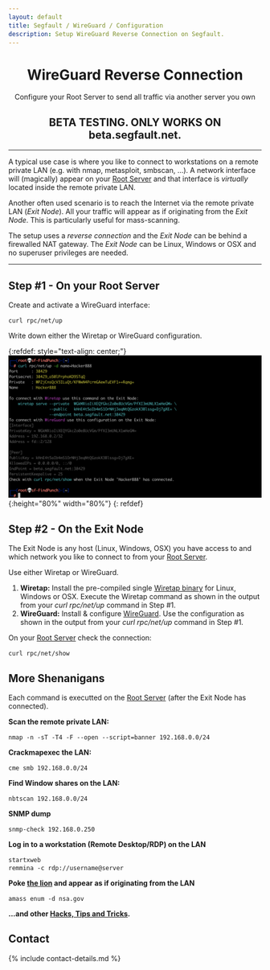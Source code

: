 ```yaml
---
layout: default
title: Segfault / WireGuard / Configuration
description: Setup WireGuard Reverse Connection on Segfault.
---
```


<div style="text-align:center">
    <h1>WireGuard Reverse Connection</h1>
    <p>Configure your Root Server to send all traffic via another server you own</p>
</div>

<div style="text-align:center"><h2>BETA TESTING. ONLY WORKS ON beta.segfault.net.</h2></div>

---

A typical use case is where you like to connect to workstations on a remote private LAN (e.g. with nmap, metasploit, smbscan, ...). A network interface will (magically) appear on your [Root Server](../) and that interface is *virtually* located inside the remote private LAN.

Another often used scenario is to reach the Internet via the remote private LAN (*Exit Node*). All your traffic will appear as if originating from the *Exit Node*. This is particularly useful for mass-scanning.

The setup uses a *reverse connection* and the *Exit Node* can be behind a firewalled NAT gateway. The *Exit Node* can be Linux, Windows or OSX and no superuser privileges are needed.

---

## Step #1 - On your Root Server

Create and activate a WireGuard interface:

```shell
curl rpc/net/up
```

Write down either the Wiretap or WireGuard configuration.

{:refdef: style="text-align: center;"}
![login screen](wg-up2.png){:height="80%" width="80%"}
{: refdef}

## Step #2 - On the Exit Node

The Exit Node is any host (Linux, Windows, OSX) you have access to and which network you like to connect to from your [Root Server](../).

Use either Wiretap or WireGuard.

1. __Wiretap:__ Install the pre-compiled single [Wiretap binary](https://github.com/sandialabs/wiretap/releases/tag/v0.1.0) for Linux, Windows or OSX. Execute the Wiretap command as shown in the output from your *curl rpc/net/up* command in Step #1.
1. __WireGuard:__ Install & configure [WireGuard](https://www.wireguard.com/). Use the configuration as shown in the output from your *curl rpc/net/up* command in Step #1.

On your [Root Server](../) check the connection:

```shell
curl rpc/net/show
```

## More Shenanigans

Each command is executted on the [Root Server](../) (after the Exit Node has connected).

__Scan the remote private LAN:__

```
nmap -n -sT -T4 -F --open --script=banner 192.168.0.0/24
```

__Crackmapexec the LAN:__

```
cme smb 192.168.0.0/24
```

__Find Window shares on the LAN:__

```
nbtscan 192.168.0.0/24
```

__SNMP dump__

```
snmp-check 192.168.0.250
```

__Log in to a workstation (Remote Desktop/RDP) on the LAN__

```
startxweb
remmina -c rdp://username@server
```

__Poke [the lion](police-cars-police-chase.gif) and appear as if originating from the LAN__

```
amass enum -d nsa.gov
```

__...and other [Hacks, Tips and Tricks](tricks.html).__

## Contact

{% include contact-details.md %}
